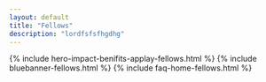 ```yaml
---
layout: default
title: "Fellows"
description: "lordfsfsfhgdhg"
---
```

{% include hero-impact-benifits-applay-fellows.html %}
{% include bluebanner-fellows.html %}
{% include faq-home-fellows.html %}